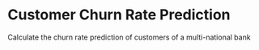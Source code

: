 # Customer Churn Rate Prediction
Calculate the churn rate prediction of customers of a multi-national bank
